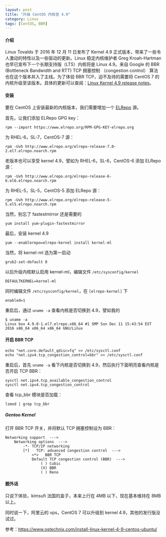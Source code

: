```yaml
---
layout: post
title: "升级 CentOS 内核至 4.9"
category: Linux
tags: [CentOS, BBR]
---
```


#### 介绍

Linux Tovalds 于 2016 年 12 月 11 日发布了 Kernel 4.9 正式版本，带来了一些令人激动的特性以及一些驱动的更新。Linux 稳定内核维护者 Greg Kroah-Hartman 也早已宣布下一个长期支持版（LTS）内核将是 Linux 4.9。来自 Google 的 BBR (Bottleneck Bandwidth and RTT) TCP 拥塞控制 （congestion control） 算法也在这个版本并入了主线。为了体验 BBR TCP，迫不及待的需要将 CentOS 7 的内核升级至该版本。具体的更新可以查阅：[Linux Kernel 4.9 release notes](https://lkml.org/lkml/2016/12/11/102)。

#### 安装

要在 CentOS 上安装最新的内核版本，我们需要增加一个 [ELRepo](http://elrepo.org/tiki/tiki-index.php) 源。

首先，让我们添加 ELRepo GPG key：

    rpm --import https://www.elrepo.org/RPM-GPG-KEY-elrepo.org

<!-- more -->

为 RHEL-6，SL-7，CentOS-7 源：

    rpm -Uvh http://www.elrepo.org/elrepo-release-7.0-2.el7.elrepo.noarch.rpm

老版本也可以享受 kernel 4.9，譬如为 RHEL-6，SL-6，CentOS-6 添加 ELRepo 源：

    rpm -Uvh http://www.elrepo.org/elrepo-release-6-6.el6.elrepo.noarch.rpm

为 RHEL-5，SL-5，CentOS-5 添加 ELRepo 源：

    rpm -Uvh http://www.elrepo.org/elrepo-release-5-5.el5.elrepo.noarch.rpm

当然，别忘了 fastestmirror 还是需要的

    yum install yum-plugin-fastestmirror

最后，安装 kernel 4.9

    yum --enablerepo=elrepo-kernel install kernel-ml

当然，将 kernel-ml 选为第一启动

    grub2-set-default 0

以后升级内核默认启用 kernel-ml，编辑文件 `/etc/sysconfig/kernel`

    DEFAULTKERNEL=kernel-ml

同时编辑文件 `/etc/sysconfig/kernel`，在 `[elrepo-kernel]` 下

    enabled=1

重启后，通过 `uname -a` 查看内核是否切换到 4.9，譬如我的

    $ uname -a
    Linux box 4.9.0-1.el7.elrepo.x86_64 #1 SMP Sun Dec 11 15:43:54 EST 2016 x86_64 x86_64 x86_64 GNU/Linux

#### 开启 BBR TCP

    echo "net.core.default_qdisc=fq" >> /etc/sysctl.conf
    echo "net.ipv4.tcp_congestion_control=bbr" >> /etc/sysctl.conf

重启后，首先 `uname -a` 看下内核是否切换到 4.9，然后执行下面明亮查看内核是否开启 TCP BBR：

    sysctl net.ipv4.tcp_available_congestion_control
    sysctl net.ipv4.tcp_congestion_control

查看 tcp_bbr 模块是否加载：

    lsmod | grep tcp_bbr

##### Gentoo Kernel

打开 BBR TCP 开关，并将默认 TCP 拥塞控制设为 BBR：

    Networking support  --->
        Networking options  --->
            -*- TCP/IP networking
            [*]   TCP: advanced congestion control  --->
                <*>   BBR TCP
                Default TCP congestion control (BBR)  --->
                    ( ) Cubic
                    (X) BBR
                    ( ) Reno

#### 题外话

只说下体验，kimsufi 法国的盒子，本来上行在 4MB 以下，现在基本维持在 8MB 以上。

同时说一下，阿里云的 vps，CentOS 7 可以升级到 kernel 4.9，其他的发行版没试过。

参考：<https://www.ostechnix.com/install-linux-kernel-4-9-centos-ubuntu/>
